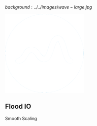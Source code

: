 $background:../../images/wave-large.jpg$

![](../../images/flood-icon-white.png)

## Flood IO

Smooth Scaling
